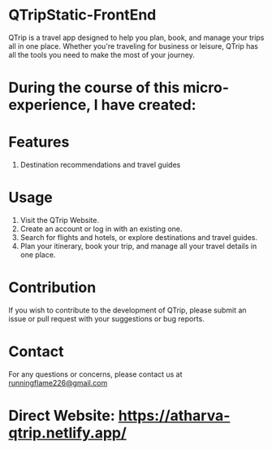 # QTripStatic-FrontEnd
QTrip is a travel app designed to help you plan, book, and manage your trips all in one place. Whether you're traveling for business or leisure, QTrip has all the tools you need to make the most of your journey.

# During the course of this micro-experience, I have created:

# Features

1) Destination recommendations and travel guides

# Usage 

1) Visit the QTrip Website.
2) Create an account or log in with an existing one.
3) Search for flights and hotels, or explore destinations and travel guides.
4) Plan your itinerary, book your trip, and manage all your travel details in one place.

# Contribution

If you wish to contribute to the development of QTrip, please submit an issue or pull request with your suggestions or bug reports.

# Contact

For any questions or concerns, please contact us at runningflame226@gmail.com

# Direct Website: https://atharva-qtrip.netlify.app/
